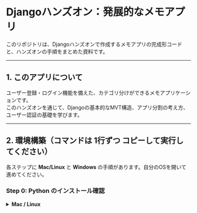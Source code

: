 # Djangoハンズオン：発展的なメモアプリ

このリポジトリは、Djangoハンズオンで作成するメモアプリの完成形コードと、ハンズオンの手順をまとめた資料です。

---

## 1. このアプリについて

ユーザー登録・ログイン機能を備えた、カテゴリ分けができるメモアプリケーションです。  
このハンズオンを通じて、Djangoの基本的なMVT構造、アプリ分割の考え方、ユーザー認証の基礎を学びます。

---

## 2. 環境構築（コマンドは **1行ずつ** コピーして実行してください）

各ステップに **Mac/Linux** と **Windows** の手順があります。自分のOSを開いて進めてください。

### Step 0: Python のインストール確認

<details>
<summary><b>Mac / Linux</b></summary>

Python のバージョン確認（3.10+ を推奨）
```bash
python3 --version
必要なら Homebrew で Python を導入（任意）

bash
コードをコピーする
brew install python
</details> <details> <summary><b>Windows</b></summary>
Python ランチャーのバージョン確認

powershell
コードをコピーする
py --version
Python コマンドのバージョン確認（環境によっては py ではなく python を使います）

powershell
コードをコピーする
python --version
</details>
Step 1: 作業用フォルダの作成と移動
<details> <summary><b>Mac / Linux</b></summary>
フォルダ作成

bash
コードをコピーする
mkdir memoproject
移動

bash
コードをコピーする
cd memoproject
</details> <details> <summary><b>Windows</b></summary>
フォルダ作成

powershell
コードをコピーする
mkdir memoproject
移動

powershell
コードをコピーする
cd memoproject
</details>
Step 2: 仮想環境の作成
<details> <summary><b>Mac / Linux</b></summary>
仮想環境を .venv に作成

bash
コードをコピーする
python3 -m venv .venv
</details> <details> <summary><b>Windows</b></summary>
仮想環境を .venv に作成（ランチャー使用）

powershell
コードをコピーする
py -m venv .venv
ランチャーが無い場合

powershell
コードをコピーする
python -m venv .venv
</details>
Step 3: 仮想環境の有効化
<details> <summary><b>Mac / Linux</b></summary>
アクティベート

bash
コードをコピーする
source .venv/bin/activate
</details> <details> <summary><b>Windows</b></summary>
PowerShell でアクティベート

powershell
コードをコピーする
.venv\Scripts\activate
</details>
✅ 行頭に (.venv) と表示されればOK。
⚠️ PowerShellの実行ポリシーでエラーが出る場合は管理者で次を実行 → Set-ExecutionPolicy RemoteSigned -Scope CurrentUser

Step 4: Django のインストール（OS共通）
最新版をインストール

bash
コードをコピーする
pip install django
（バージョン固定にしたい場合の例）

bash
コードをコピーする
pip install "django>=5,<6"
Step 5: Django プロジェクトの作成（OS共通）
カレントディレクトリ直下にプロジェクトを作成（最後の . を忘れない）

bash
コードをコピーする
django-admin startproject memoproject .
Step 6: アプリの作成（OS共通）
メモ機能

bash
コードをコピーする
python manage.py startapp memos
ユーザー管理

bash
コードをコピーする
python manage.py startapp accounts
Step 7: 開発サーバ起動の動作確認（OS共通）
初期マイグレーション

bash
コードをコピーする
python manage.py migrate
サーバ起動

bash
コードをコピーする
python manage.py runserver
ブラウザで http://127.0.0.1:8000/ を開き、Django のロケット画面が出れば成功です。
